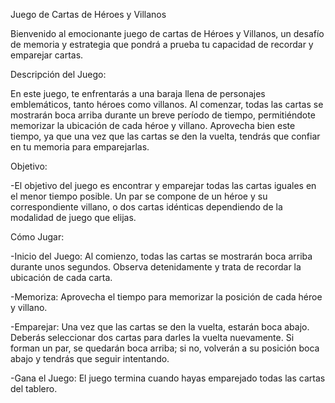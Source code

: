 Juego de Cartas de Héroes y Villanos

Bienvenido al emocionante juego de cartas de Héroes y Villanos, un desafío de memoria y estrategia que pondrá a prueba tu capacidad de recordar y emparejar cartas.

Descripción del Juego:

En este juego, te enfrentarás a una baraja llena de personajes emblemáticos, tanto héroes como villanos. Al comenzar, todas las cartas se mostrarán boca arriba durante un breve período de tiempo, permitiéndote memorizar la ubicación de cada héroe y villano.
Aprovecha bien este tiempo, ya que una vez que las cartas se den la vuelta, tendrás que confiar en tu memoria para emparejarlas.

Objetivo:

-El objetivo del juego es encontrar y emparejar todas las cartas iguales en el menor tiempo posible. Un par se compone de un héroe y su correspondiente villano, o dos cartas idénticas dependiendo de la modalidad de juego que elijas.

Cómo Jugar:

-Inicio del Juego: Al comienzo, todas las cartas se mostrarán boca arriba durante unos segundos. Observa detenidamente y trata de recordar la ubicación de cada carta.

-Memoriza: Aprovecha el tiempo para memorizar la posición de cada héroe y villano.

-Emparejar: Una vez que las cartas se den la vuelta, estarán boca abajo. Deberás seleccionar dos cartas para darles la vuelta nuevamente. Si forman un par, se quedarán boca arriba; si no, volverán a su posición boca abajo y tendrás que seguir intentando.

-Gana el Juego: El juego termina cuando hayas emparejado todas las cartas del tablero.
